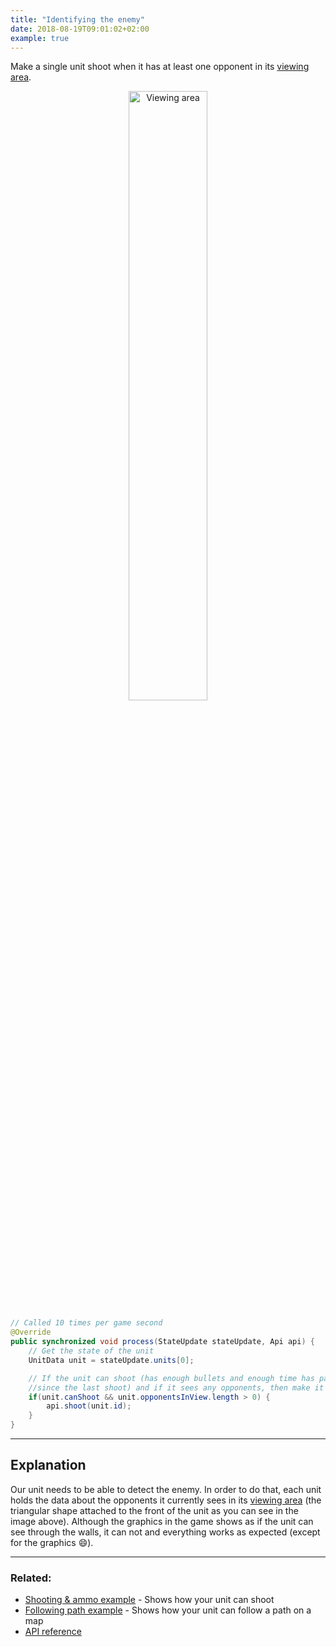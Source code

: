 ```yaml
---
title: "Identifying the enemy"
date: 2018-08-19T09:01:02+02:00
example: true
---
```


Make a single unit shoot when it has at least one opponent in its <a href="/game-rules/#viewing-area" target="_blank">viewing area</a>.

 <div style="text-align:center"><img src="/static/docs/images/viewing-area.png" alt="Viewing area" width="50%"/></div>

``` java
// Called 10 times per game second
@Override
public synchronized void process(StateUpdate stateUpdate, Api api) {
    // Get the state of the unit
    UnitData unit = stateUpdate.units[0];

    // If the unit can shoot (has enough bullets and enough time has passed 
    //since the last shoot) and if it sees any opponents, then make it shoot
    if(unit.canShoot && unit.opponentsInView.length > 0) {
        api.shoot(unit.id);
    }
}
```

----

## Explanation

Our unit needs to be able to detect the enemy. In order to do that, each unit holds the data about the opponents it currently sees in its <a href="/game-rules/#viewing-area" target="_blank">viewing area</a> (the triangular shape attached to the front of the unit as you can see in the image above). Although the graphics in the game shows as if the unit can see through the walls, it can not and everything works as expected (except for the graphics :smile:).

----

### Related:

* [Shooting & ammo example](/examples/shooting-and-ammo/) - Shows how your unit can shoot
* [Following path example](/examples/following-path/) - Shows how your unit can follow a path on a map
* [API reference](/api/)


